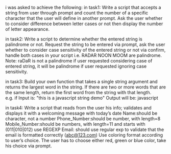 i was asked to achieve the following:
in task1: Write a script that accepts a string from user through prompt and 
count the number of a specific character that the user will define in 
another prompt. Ask the user whether to consider difference between 
letter cases or not then display the number of letter appearance. 

in task2: Write a script to determine whether the entered string is 
palindrome or not.  Request the string to be entered via prompt, ask the 
user whether to consider case sensitivity of the entered string or not via 
confirm, handle both cases in your script 
i.e. RADAR NOON MOOM are palindrome. 
Note: raDaR is not a palindrome if user requested considering case of 
entered string, it will be palindrome if user requested ignoring case 
sensitivity. 

in task3: Build your own function that takes a single string argument and 
returns the largest word in the string. If there are two or more words 
that are the same length, return the first word from the string with that 
length.  
e.g. if Input is: "this is a javascript string demo" 
Output will be: javascript 


in task4: Write a script that reads from the user his info; validates and 
displays it with a welcoming message with today’s date
Name:should be character, not a number
Phone_Number:should be number, with length=8
Mobile_Number:should be numbers, with length=11 and starts with (011|010|012) use REGEXP
Email: should use regular exp to validate that the email is formatted correctly (abc@123.com)
Use coloring format according to user’s choice. The user has to choose 
either red, green or blue color, take his choice via prompt. 
